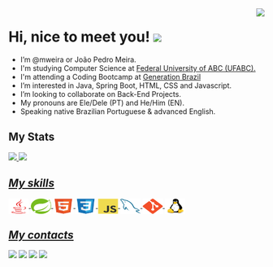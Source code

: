 <img align="right" height="200" src="https://media.giphy.com/media/ao9DUiTKH60XS/giphy.gif"/>
  
  # **Hi, nice to meet you!** <img src="https://raw.githubusercontent.com/iampavangandhi/iampavangandhi/master/gifs/Hi.gif" width="30px">
  
 * I’m @mweira or João Pedro Meira. 
 * I'm studying Computer Science at [Federal University of ABC (UFABC).](https://www.ufabc.edu.br/)
 * I'm attending a Coding Bootcamp at [Generation Brazil](https://brazil.generation.org/)
 * I’m interested in Java, Spring Boot, HTML, CSS and Javascript. 
 * I’m looking to collaborate on Back-End Projects. 
 * My pronouns are Ele/Dele (PT) and He/Him (EN).
 * Speaking native Brazilian Portuguese & advanced English.
  
  ## My Stats 
  
  <a href="https://github.com/mweira">
  <img height="160em" src="https://github-readme-stats.vercel.app/api?username=mweira&show_icons=true&theme=midnight-purple&include_all_commits=true&count_private=true"/>
  <img height="160em" src="https://github-readme-stats.vercel.app/api/top-langs/?username=mweira&layout=compact&langs_count=7&theme=midnight-purple"/>
  
  ## *My skills*
    
  <img align="center" alt="Joao-Java" height="30" width="40" src="https://raw.githubusercontent.com/devicons/devicon/master/icons/java/java-plain.svg">
  <img align="center" alt="Joao-Spring" height="30" width="40" src="https://raw.githubusercontent.com/devicons/devicon/master/icons/spring/spring-original.svg">
  <img align="center" alt="Joao-HTML" height="30" width="40" src="https://raw.githubusercontent.com/devicons/devicon/master/icons/html5/html5-original.svg">
  <img align="center" alt="Joao-CSS" height="30" width="40" src="https://raw.githubusercontent.com/devicons/devicon/master/icons/css3/css3-original.svg">
  <img align="center" alt="Joao-Javascript" height="30" width="40" src="https://raw.githubusercontent.com/devicons/devicon/master/icons/javascript/javascript-original.svg"> 
  <img align="center" alt="Joao-SQL" height="30" width="40" src="https://raw.githubusercontent.com/devicons/devicon/master/icons/mysql/mysql-original.svg">
  <img align="center" alt="Joao-Git" height="30" width="40" src="https://raw.githubusercontent.com/devicons/devicon/master/icons/git/git-original.svg">
  <img align="center" alt="Joao-Linux" height="30" width="40" src="https://raw.githubusercontent.com/devicons/devicon/master/icons/linux/linux-original.svg">

  ## *My contacts*
    
  <a href = "mailto:jpmeira020@gmail.com" target="_blank"><img src="https://img.shields.io/badge/Gmail-D14836?style=for-the-badge&logo=gmail&logoColor=white" target="_blank"></a> <a href="https://www.linkedin.com/in/jo%C3%A3o-pedro-meira/" target="_blank"><img src="https://img.shields.io/badge/-LinkedIn-%230077B5?style=for-the-badge&logo=linkedin&logoColor=white" target="_blank"></a> <a href="https://www.instagram.com/mweira/" target="_blank"><img src="https://img.shields.io/badge/-Instagram-%23E4405F?style=for-the-badge&logo=instagram&logoColor=white" target="_blank"></a> <a href="https://www.twitch.tv/meira020" target="_blank"><img src="https://img.shields.io/badge/Twitch-9146FF?style=for-the-badge&logo=twitch&logoColor=white" target="_blank"></a>
  
